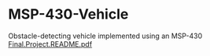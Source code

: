 # MSP-430-Vehicle
Obstacle-detecting vehicle implemented using an MSP-430
[Final.Project.README.pdf](https://github.com/user-attachments/files/16167175/Final.Project.README.pdf)

